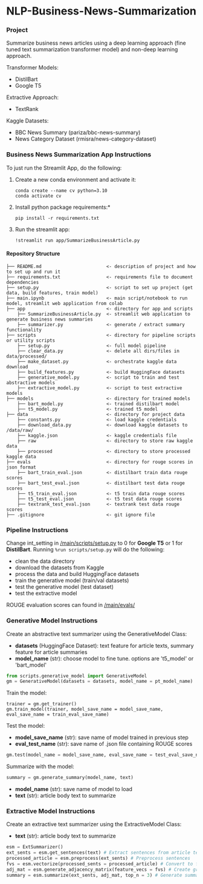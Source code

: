 # NLP-Business-News-Summarization
### Project
Summarize business news articles using a deep learning approach (fine tuned text summarization transformer model) and non-deep learning approach.

Transformer Models:
* DistilBart
* Google T5

Extractive Approach:
* TextRank

Kaggle Datasets:
* BBC News Summary (pariza/bbc-news-summary)
* News Category Dataset (rmisra/news-category-dataset)

### Business News Summarization App Instructions
To just run the Streamlit App, do the following:
1. Create a new conda environment and activate it: 
    ```
    conda create --name cv python=3.10
    conda activate cv
    ```
2. Install python package requirements:*
    ```
    pip install -r requirements.txt 
    ```
3. Run the streamlit app:
    ```
    !streamlit run app/SummarizeBusinessArticle.py
    ```
#### Repository Structure
```
├── README.md                        <- description of project and how to set up and run it
├── requirements.txt                 <- requirements file to document dependencies
├── setup.py                         <- script to set up project (get data, build features, train model)
├── main.ipynb                       <- main script/notebook to run model, streamlit web application from colab
├── app                              <- directory for app and scripts
    ├── SummarizeBusinessArticle.py  <- streamlit web application to generate business news summaries
    ├── summarizer.py                <- generate / extract summary functionality
├── scripts                          <- directory for pipeline scripts or utility scripts
    ├── setup.py                     <- full model pipeline
    ├── clear_data.py                <- delete all dirs/files in data/processed/
    ├── make_dataset.py              <- orchestrate kaggle data download
    ├── build_features.py            <- build HuggingFace datasets
    ├── generative_model.py          <- script to train and test abstractive models
    ├── extractive_model.py          <- script to test extractive models
├── models                           <- directory for trained models
    ├── bart_model.py                <- trained distilbart model
    ├── t5_model.py                  <- trained t5 model
├── data                             <- directory for project data
    ├── constants.py                 <- load kaggle credentials
    ├── download_data.py             <- download kaggle datasets to /data/raw/
    ├── kaggle.json                  <- kaggle credentials file
    ├── raw                          <- directory to store raw kaggle data
    ├── processed                    <- directory to store processed kaggle data
├── evals                            <- directory for rouge scores in json format
    ├── bart_train_eval.json         <- distilbart train data rouge scores
    ├── bart_test_eval.json          <- distilbart test data rouge scores
    ├── t5_train_eval.json           <- t5 train data rouge scores
    ├── t5_test_eval.json            <- t5 test data rouge scores
    ├── textrank_test_eval.json      <- textrank test data rouge scores
├── .gitignore                       <- git ignore file
```
### Pipeline Instructions
Change int_setting in [/main/scripts/setup.py](https://github.com/christianwhollar/NLP-Business-News-Summarization/blob/main/scripts/setup.py) to 0 for **Google T5** or 1 for **DistilBart**. Running ```%run scripts/setup.py``` will do the following:
* clean the data directory
* download the datasets from Kaggle
* process the data and build HuggingFace datasets
* train the generative model (train/val datasets)
* test the generative model (test dataset)
* test the extractive model

ROUGE evaluation scores can found in [/main/evals/](https://github.com/christianwhollar/NLP-Business-News-Summarization/blob/main/evals/)

### Generative Model Instructions

Create an abstractive text summarizer using the GenerativeModel Class:

* **datasets** (HuggingFace Dataset): text feature for article texts, summary feature for article summaries
* **model_name** (str): choose model to fine tune. options are 't5_model' or 'bart_model'

```python
from scripts.generative_model import GenerativeModel
gm = GenerativeModel(datasets = datasets, model_name = pt_model_name)
```
Train the model:
```
trainer = gm.get_trainer()
gm.train_model(trainer, model_save_name = model_save_name, eval_save_name = train_eval_save_name)
```
Test the model:

* **model_save_name** (str): save name of model trained in previous step
* **eval_test_name** (str): save name of .json file containing ROUGE scores
```python
gm.test(model_name = model_save_name, eval_save_name = test_eval_save_name)
```
Summarize with the model:
```python
summary = gm.generate_summary(model_name, text)
```
* **model_name** (str): save name of model to load
* **text** (str): article body text to summarize

### Extractive Model Instructions
Create an extractive text summarizer using the ExtractiveModel Class:

* **text** (str): article body text to summarize
```python
esm = ExtSummarizer()
ext_sents = esm.get_sentences(text) # Extract sentences from article text
processed_article = esm.preprocess(ext_sents) # Preprocess sentences
fvs = esm.vectorize(processed_sents = processed_article) # Convert to feature vectors using Word Count
adj_mat = esm.generate_adjacency_matrix(feature_vecs = fvs) # Create graph data structure for relationships
summary = esm.summarize(ext_sents, adj_mat, top_n = 3) # Generate summary
```